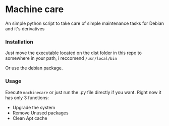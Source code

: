 # Machine care
An simple python script to take care of simple maintenance tasks for Debian and it's derivatives

### Installation

Just move the executable located on the dist folder in this repo to somewhere in your path, i reccomend ```/usr/local/bin```

Or use the debian package.

### Usage

Execute ```machinecare``` or just run the .py file directly if you want. Right now it has only 3 functions:

- Upgrade the system
- Remove Unused packages
- Clean Apt cache
